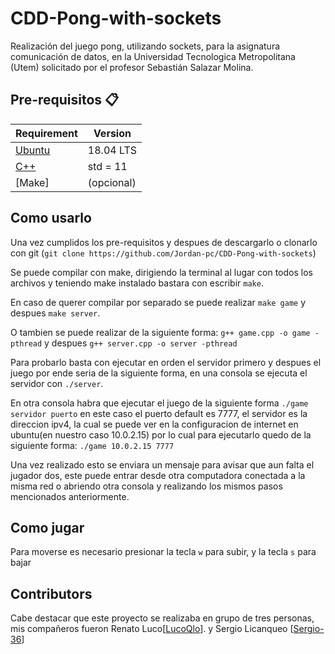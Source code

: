 # CDD-Pong-with-sockets
Realización del juego pong, utilizando sockets, para la asignatura comunicación de datos, en la Universidad Tecnologica Metropolitana (Utem) solicitado por el profesor Sebastián Salazar Molina.

## Pre-requisitos :clipboard:
Requirement  | Version
------------- | -------------
[Ubuntu](https://ubuntu.com/download/desktop)    |  18.04 LTS
[C++](https://isocpp.org/)       |  std = 11 
[Make]       |  (opcional) 

## Como usarlo
Una vez cumplidos los pre-requisitos y despues de descargarlo o clonarlo con git (`git clone https://github.com/Jordan-pc/CDD-Pong-with-sockets`)

Se puede compilar con make, dirigiendo la terminal al lugar con todos los archivos y teniendo make instalado bastara con escribir `make`.

En caso de querer compilar por separado se puede realizar `make game` y despues `make server`.

O tambien se puede realizar de la siguiente forma: `g++ game.cpp -o game -pthread` y despues `g++ server.cpp -o server -pthread`

Para probarlo basta con ejecutar en orden el servidor primero y despues el juego  por ende seria de la siguiente forma, en una consola se ejecuta el servidor con `./server`.

En otra consola habra que ejecutar el juego de la siguiente forma `./game servidor puerto` en este caso el puerto default es 7777, el servidor es la direccion ipv4, la cual se puede ver en la configuracion de internet en ubuntu(en nuestro caso 10.0.2.15) por lo cual para ejecutarlo quedo de la siguiente forma: `./game 10.0.2.15 7777`

Una vez realizado esto se enviara un mensaje para avisar que aun falta el jugador dos, este puede entrar desde otra computadora conectada a la misma red o abriendo otra consola y realizando los mismos pasos mencionados anteriormente.

## Como jugar
Para moverse es necesario presionar la tecla `w` para subir, y la tecla `s` para bajar

## Contributors
Cabe destacar que este proyecto se realizaba en grupo de tres personas, mis compañeros fueron Renato Luco[[LucoQlo](https://github.com/LucoQlo)]. y Sergio Licanqueo [[Sergio-36](https://github.com/sergio-36)]